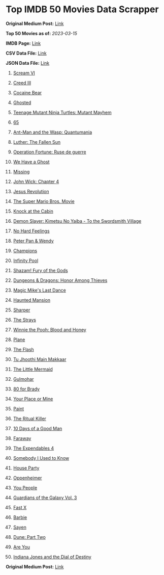 # Top IMDB 50 Movies Data Scrapper

**Original Medium Post:** [Link](https://medium.com/@nishantsahoo/which-movie-should-i-watch-5c83a3c0f5b1) 

**Top 50 Movies as of:** _2023-03-15_

**IMDB Page:** [Link](http://www.imdb.com/search/title?release_date=2023,2023&title_type=feature)

**CSV Data File:** [Link](/Data/data.csv)

**JSON Data File:** [Link](/Data/data.json)

1. [Scream VI](https://www.imdb.com/title/tt17663992/?ref_=adv_li_tt)

2. [Creed III](https://www.imdb.com/title/tt11145118/?ref_=adv_li_tt)

3. [Cocaine Bear](https://www.imdb.com/title/tt14209916/?ref_=adv_li_tt)

4. [Ghosted](https://www.imdb.com/title/tt15326988/?ref_=adv_li_tt)

5. [Teenage Mutant Ninja Turtles: Mutant Mayhem](https://www.imdb.com/title/tt8589698/?ref_=adv_li_tt)

6. [65](https://www.imdb.com/title/tt12261776/?ref_=adv_li_tt)

7. [Ant-Man and the Wasp: Quantumania](https://www.imdb.com/title/tt10954600/?ref_=adv_li_tt)

8. [Luther: The Fallen Sun](https://www.imdb.com/title/tt3155298/?ref_=adv_li_tt)

9. [Operation Fortune: Ruse de guerre](https://www.imdb.com/title/tt7985704/?ref_=adv_li_tt)

10. [We Have a Ghost](https://www.imdb.com/title/tt7798604/?ref_=adv_li_tt)

11. [Missing](https://www.imdb.com/title/tt10855768/?ref_=adv_li_tt)

12. [John Wick: Chapter 4](https://www.imdb.com/title/tt10366206/?ref_=adv_li_tt)

13. [Jesus Revolution](https://www.imdb.com/title/tt10098448/?ref_=adv_li_tt)

14. [The Super Mario Bros. Movie](https://www.imdb.com/title/tt6718170/?ref_=adv_li_tt)

15. [Knock at the Cabin](https://www.imdb.com/title/tt15679400/?ref_=adv_li_tt)

16. [Demon Slayer: Kimetsu No Yaiba - To the Swordsmith Village](https://www.imdb.com/title/tt26537229/?ref_=adv_li_tt)

17. [No Hard Feelings](https://www.imdb.com/title/tt15671028/?ref_=adv_li_tt)

18. [Peter Pan & Wendy](https://www.imdb.com/title/tt5635026/?ref_=adv_li_tt)

19. [Champions](https://www.imdb.com/title/tt15339570/?ref_=adv_li_tt)

20. [Infinity Pool](https://www.imdb.com/title/tt10365998/?ref_=adv_li_tt)

21. [Shazam! Fury of the Gods](https://www.imdb.com/title/tt10151854/?ref_=adv_li_tt)

22. [Dungeons & Dragons: Honor Among Thieves](https://www.imdb.com/title/tt2906216/?ref_=adv_li_tt)

23. [Magic Mike's Last Dance](https://www.imdb.com/title/tt16280138/?ref_=adv_li_tt)

24. [Haunted Mansion](https://www.imdb.com/title/tt1695843/?ref_=adv_li_tt)

25. [Sharper](https://www.imdb.com/title/tt12573454/?ref_=adv_li_tt)

26. [The Strays](https://www.imdb.com/title/tt16437278/?ref_=adv_li_tt)

27. [Winnie the Pooh: Blood and Honey](https://www.imdb.com/title/tt19623240/?ref_=adv_li_tt)

28. [Plane](https://www.imdb.com/title/tt5884796/?ref_=adv_li_tt)

29. [The Flash](https://www.imdb.com/title/tt0439572/?ref_=adv_li_tt)

30. [Tu Jhoothi Main Makkaar](https://www.imdb.com/title/tt8672856/?ref_=adv_li_tt)

31. [The Little Mermaid](https://www.imdb.com/title/tt5971474/?ref_=adv_li_tt)

32. [Gulmohar](https://www.imdb.com/title/tt18951176/?ref_=adv_li_tt)

33. [80 for Brady](https://www.imdb.com/title/tt18079362/?ref_=adv_li_tt)

34. [Your Place or Mine](https://www.imdb.com/title/tt12823454/?ref_=adv_li_tt)

35. [Paint](https://www.imdb.com/title/tt14472156/?ref_=adv_li_tt)

36. [The Ritual Killer](https://www.imdb.com/title/tt13141250/?ref_=adv_li_tt)

37. [10 Days of a Good Man](https://www.imdb.com/title/tt23334464/?ref_=adv_li_tt)

38. [Faraway](https://www.imdb.com/title/tt18747542/?ref_=adv_li_tt)

39. [The Expendables 4](https://www.imdb.com/title/tt3291150/?ref_=adv_li_tt)

40. [Somebody I Used to Know](https://www.imdb.com/title/tt15333984/?ref_=adv_li_tt)

41. [House Party](https://www.imdb.com/title/tt8005118/?ref_=adv_li_tt)

42. [Oppenheimer](https://www.imdb.com/title/tt15398776/?ref_=adv_li_tt)

43. [You People](https://www.imdb.com/title/tt14826022/?ref_=adv_li_tt)

44. [Guardians of the Galaxy Vol. 3](https://www.imdb.com/title/tt6791350/?ref_=adv_li_tt)

45. [Fast X](https://www.imdb.com/title/tt5433140/?ref_=adv_li_tt)

46. [Barbie](https://www.imdb.com/title/tt1517268/?ref_=adv_li_tt)

47. [Sayen](https://www.imdb.com/title/tt19869024/?ref_=adv_li_tt)

48. [Dune: Part Two](https://www.imdb.com/title/tt15239678/?ref_=adv_li_tt)

49. [Are You](https://www.imdb.com/title/tt14463514/?ref_=adv_li_tt)

50. [Indiana Jones and the Dial of Destiny](https://www.imdb.com/title/tt1462764/?ref_=adv_li_tt)

**Original Medium Post:** [Link](https://medium.com/@nishantsahoo/which-movie-should-i-watch-5c83a3c0f5b1) 
